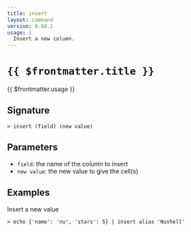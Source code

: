 ```yaml
---
title: insert
layout: command
version: 0.60.1
usage: |
  Insert a new column.
---
```


# `{{ $frontmatter.title }}`

<div style='white-space: pre-wrap;'>{{ $frontmatter.usage }}</div>

## Signature

`> insert (field) (new value)`

## Parameters

- `field`: the name of the column to insert
- `new value`: the new value to give the cell(s)

## Examples

Insert a new value

```shell
> echo {'name': 'nu', 'stars': 5} | insert alias 'Nushell'
```
